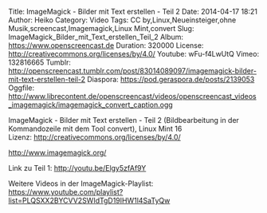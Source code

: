 Title: ImageMagick - Bilder mit Text erstellen - Teil 2
Date: 2014-04-17 18:21
Author: Heiko
Category: Video
Tags: CC by,Linux,Neueinsteiger,ohne Musik,screencast,Imagemagick,Linux Mint,convert
Slug: ImageMagick_Bilder_mit_Text_erstellen_Teil_2
Album: https://www.openscreencast.de
Duration: 320000
License: http://creativecommons.org/licenses/by/4.0/
Youtube: wFu-f4LwUtQ
Vimeo: 132816665
Tumblr: http://openscreencast.tumblr.com/post/83014089097/imagemagick-bilder-mit-text-erstellen-teil-2
Diaspora: https://pod.geraspora.de/posts/2139053
Oggfile: http://www.librecontent.de/openscreencast/videos/openscreencast_videos_imagemagick/imagemagick_convert_caption.ogg

ImageMagick - Bilder mit Text erstellen - Teil 2 (Bildbearbeitung in der
Kommandozeile mit dem Tool convert), Linux Mint 16  
Lizenz: <http://creativecommons.org/licenses/by/4.0/>  
  
<http://www.imagemagick.org/>  
  
Link zu Teil 1: <http://youtu.be/Elgy5zfAf9Y>  
  
Weitere Videos in der ImageMagick-Playlist:
<https://www.youtube.com/playlist?list=PLQSXX2BYCVV2SWIdTgD19IHW1l4SaTyQw>  
  

